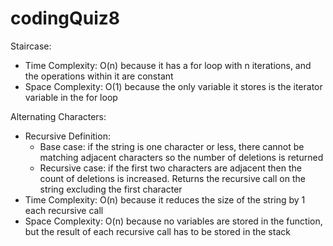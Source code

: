 # codingQuiz8
Staircase:
* Time Complexity: O(n) because it has a for loop with n iterations, and the operations within it are constant
* Space Complexity: O(1) because the only variable it stores is the iterator variable in the for loop

Alternating Characters: 
* Recursive Definition: 
	- Base case: 
		if the string is one character or less, there cannot be matching adjacent characters so the number of deletions is returned
	- Recursive case: 
		if the first two characters are adjacent then the count of deletions is increased. 
		Returns the recursive call on the string excluding the first character
* Time Complexity: O(n) because it reduces the size of the string by 1 each recursive call
* Space Complexity: O(n) because no variables are stored in the function, but the result of each recursive call has to be stored in the stack
